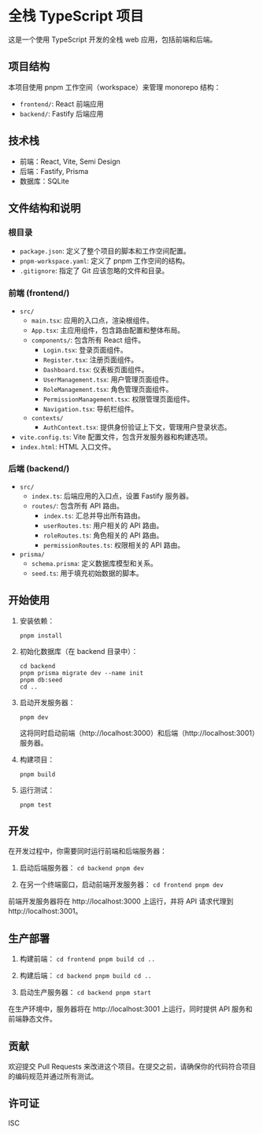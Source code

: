 # 全栈 TypeScript 项目

这是一个使用 TypeScript 开发的全栈 web 应用，包括前端和后端。

## 项目结构

本项目使用 pnpm 工作空间（workspace）来管理 monorepo 结构：

- `frontend/`: React 前端应用
- `backend/`: Fastify 后端应用

## 技术栈

- 前端：React, Vite, Semi Design
- 后端：Fastify, Prisma
- 数据库：SQLite

## 文件结构和说明

### 根目录

- `package.json`: 定义了整个项目的脚本和工作空间配置。
- `pnpm-workspace.yaml`: 定义了 pnpm 工作空间的结构。
- `.gitignore`: 指定了 Git 应该忽略的文件和目录。

### 前端 (frontend/)

- `src/`
  - `main.tsx`: 应用的入口点，渲染根组件。
  - `App.tsx`: 主应用组件，包含路由配置和整体布局。
  - `components/`: 包含所有 React 组件。
    - `Login.tsx`: 登录页面组件。
    - `Register.tsx`: 注册页面组件。
    - `Dashboard.tsx`: 仪表板页面组件。
    - `UserManagement.tsx`: 用户管理页面组件。
    - `RoleManagement.tsx`: 角色管理页面组件。
    - `PermissionManagement.tsx`: 权限管理页面组件。
    - `Navigation.tsx`: 导航栏组件。
  - `contexts/`
    - `AuthContext.tsx`: 提供身份验证上下文，管理用户登录状态。
- `vite.config.ts`: Vite 配置文件，包含开发服务器和构建选项。
- `index.html`: HTML 入口文件。

### 后端 (backend/)

- `src/`
  - `index.ts`: 后端应用的入口点，设置 Fastify 服务器。
  - `routes/`: 包含所有 API 路由。
    - `index.ts`: 汇总并导出所有路由。
    - `userRoutes.ts`: 用户相关的 API 路由。
    - `roleRoutes.ts`: 角色相关的 API 路由。
    - `permissionRoutes.ts`: 权限相关的 API 路由。
- `prisma/`
  - `schema.prisma`: 定义数据库模型和关系。
  - `seed.ts`: 用于填充初始数据的脚本。

## 开始使用

1. 安装依赖：
   ```
   pnpm install
   ```

2. 初始化数据库（在 backend 目录中）：
   ```
   cd backend
   pnpm prisma migrate dev --name init
   pnpm db:seed
   cd ..
   ```

3. 启动开发服务器：
   ```
   pnpm dev
   ```
   这将同时启动前端（http://localhost:3000）和后端（http://localhost:3001）服务器。

4. 构建项目：
   ```
   pnpm build
   ```

5. 运行测试：
   ```
   pnpm test
   ```

## 开发

在开发过程中，你需要同时运行前端和后端服务器：

1. 启动后端服务器：   ```
   cd backend
   pnpm dev   ```

2. 在另一个终端窗口，启动前端开发服务器：   ```
   cd frontend
   pnpm dev   ```

前端开发服务器将在 http://localhost:3000 上运行，并将 API 请求代理到 http://localhost:3001。

## 生产部署

1. 构建前端：   ```
   cd frontend
   pnpm build
   cd ..   ```

2. 构建后端：   ```
   cd backend
   pnpm build
   cd ..   ```

3. 启动生产服务器：   ```
   cd backend
   pnpm start   ```

在生产环境中，服务器将在 http://localhost:3001 上运行，同时提供 API 服务和前端静态文件。

## 贡献

欢迎提交 Pull Requests 来改进这个项目。在提交之前，请确保你的代码符合项目的编码规范并通过所有测试。

## 许可证

ISC
